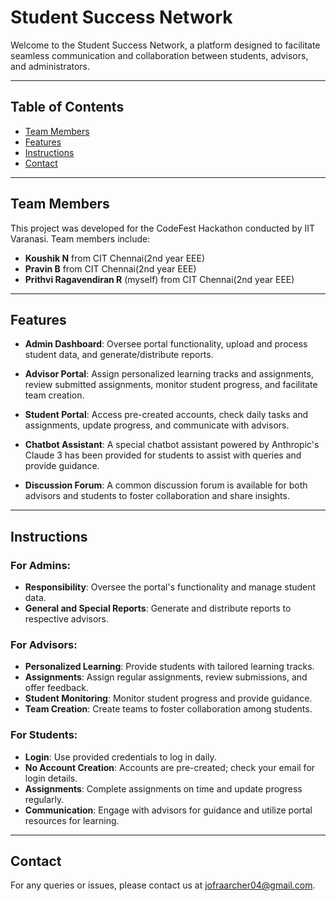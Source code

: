 # Student Success Network

Welcome to the Student Success Network, a platform designed to facilitate seamless communication and collaboration between students, advisors, and administrators.

---

## Table of Contents

- [Team Members](#team-members)
- [Features](#features)
- [Instructions](#instructions)
- [Contact](#contact)

---

## Team Members

This project was developed for the CodeFest Hackathon conducted by IIT Varanasi. Team members include:

- **Koushik N** from CIT Chennai(2nd year EEE)
- **Pravin B** from CIT Chennai(2nd year EEE)
- **Prithvi Ragavendiran R** (myself) from CIT Chennai(2nd year EEE)

---

## Features

- **Admin Dashboard**: Oversee portal functionality, upload and process student data, and generate/distribute reports.
  
- **Advisor Portal**: Assign personalized learning tracks and assignments, review submitted assignments, monitor student progress, and facilitate team creation.
  
- **Student Portal**: Access pre-created accounts, check daily tasks and assignments, update progress, and communicate with advisors.

- **Chatbot Assistant**: A special chatbot assistant powered by Anthropic's Claude 3 has been provided for students to assist with queries and provide guidance.

- **Discussion Forum**: A common discussion forum is available for both advisors and students to foster collaboration and share insights.

---

## Instructions

### For Admins:

- **Responsibility**: Oversee the portal's functionality and manage student data.
- **General and Special Reports**: Generate and distribute reports to respective advisors.

### For Advisors:

- **Personalized Learning**: Provide students with tailored learning tracks.
- **Assignments**: Assign regular assignments, review submissions, and offer feedback.
- **Student Monitoring**: Monitor student progress and provide guidance.
- **Team Creation**: Create teams to foster collaboration among students.

### For Students:

- **Login**: Use provided credentials to log in daily.
- **No Account Creation**: Accounts are pre-created; check your email for login details.
- **Assignments**: Complete assignments on time and update progress regularly.
- **Communication**: Engage with advisors for guidance and utilize portal resources for learning.

---

## Contact

For any queries or issues, please contact us at [jofraarcher04@gmail.com](mailto:jofraarcher04@gmail.com).
